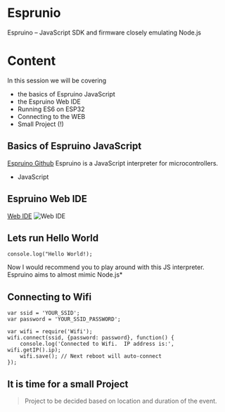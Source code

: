 # Esprunio
Espruino – JavaScript SDK and firmware closely emulating Node.js


# Content
In this session we will be covering 
* the basics of Espruino JavaScript
* the Espruino Web IDE
* Running ES6 on ESP32
* Connecting to the WEB
* Small Project (!)

## Basics of Espruino JavaScript
[Espruino Github](https://github.com/espruino/Espruino)
Espruino is a JavaScript interpreter for microcontrollers.
* JavaScript


## Espruino Web IDE
[Web IDE](https://chrome.google.com/webstore/detail/espruino-web-ide/bleoifhkdalbjfbobjackfdifdneehpo)
![Web IDE](https://lh3.googleusercontent.com/oXNOWEiBipyay5T0X7VEBcurNHuVMtE5LXJC3Cv5RDq8WX_FrZSz35WHcK5eNLAuK4yEoHOCBA=w640-h400-e365
)

## Lets run Hello World
```
console.log("Hello World!);
```
Now I would recommend you to play around with this JS interpreter. 
Espruino aims to almost mimic Node.js*



## Connecting to Wifi

```
var ssid = 'YOUR_SSID';
var password = 'YOUR_SSID_PASSWORD';

var wifi = require('Wifi');
wifi.connect(ssid, {password: password}, function() {
    console.log('Connected to Wifi.  IP address is:', wifi.getIP().ip);
    wifi.save(); // Next reboot will auto-connect
});
```


## It is time for a small Project
> Project to be decided based on location and duration of the event.

